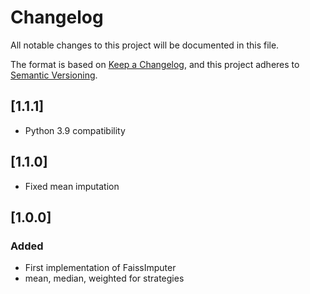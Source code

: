 # Changelog

All notable changes to this project will be documented in this file.

The format is based on [Keep a Changelog][],
and this project adheres to [Semantic Versioning][].

[keep a changelog]: https://keepachangelog.com/en/1.0.0/
[semantic versioning]: https://semver.org/spec/v2.0.0.html

## [1.1.1]

-   Python 3.9 compatibility

## [1.1.0]

-   Fixed mean imputation

## [1.0.0]

### Added

-   First implementation of FaissImputer
-   mean, median, weighted for strategies
